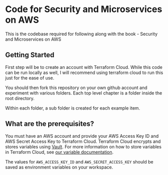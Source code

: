# Code for Security and Microservices on AWS

This is the codebase required for following along with the book - Security and Microservices on AWS
## Getting Started
First step will be to create an account with Terraform Cloud. While this code can be run locally as well, I will recommend using terraform cloud to run this just for the ease of use. 

You should then fork this repository on your own github account and experiment with various folders.
Each top level chapter is a folder inside the root directory. 

Within each folder, a sub folder is created for each example item. 

## What are the prerequisites?

You must have an AWS account and provide your AWS Access Key ID and AWS Secret Access Key to Terraform Cloud. Terraform Cloud encrypts and stores variables using [Vault](https://www.vaultproject.io/). For more information on how to store variables in Terraform Cloud, see [our variable documentation](https://www.terraform.io/docs/cloud/workspaces/variables.html).

The values for `AWS_ACCESS_KEY_ID` and `AWS_SECRET_ACCESS_KEY` should be saved as environment variables on your workspace.
